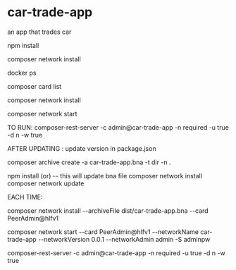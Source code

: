 # car-trade-app

an app that trades car

npm install

composer network install

docker ps

composer card list

composer network install

composer network start

TO RUN:
composer-rest-server -c admin@car-trade-app -n required -u true -d n -w true

AFTER UPDATING :
update version in package.json

composer archive create -a car-trade-app.bna -t dir -n .

npm install  (or) 
     -- this will update bna file
composer network install
composer network update 


EACH TIME:

composer network install --archiveFile dist/car-trade-app.bna --card PeerAdmin@hlfv1

composer network start --card PeerAdmin@hlfv1 --networkName car-trade-app --networkVersion 0.0.1 --networkAdmin admin -S adminpw 

composer-rest-server -c admin@car-trade-app -n required -u true -d n -w true

